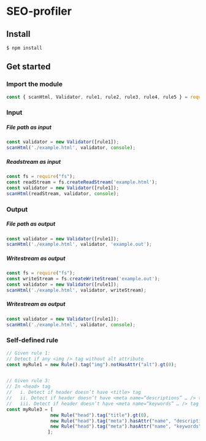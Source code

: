 # SEO-profiler
## Install
``` shell
$ npm install
```

## Get started
### Import the module
```javascript
const { scanHtml, Validator, rule1, rule2, rule3, rule4, rule5 } = require("./SEO-profiler.js");
```


### Input
##### File path as input
```javascript
const validator = new Validator([rule1]);
scanHtml('./example.html', validator, console);
```

##### Readstream as input
```javascript
const fs = require("fs");
const readStream = fs.createReadStream('example.html');
const validator = new Validator([rule1]);
scanHtml(readStream, validator, console);
```

### Output
##### File path as output
```javascript
const validator = new Validator([rule1]);
scanHtml('./example.html', validator, 'example.out');
```

##### Writestream as output
```javascript
const fs = require("fs");
const writeStream = fs.createWriteStream('example.out');
const validator = new Validator([rule1]);
scanHtml('./example.html', validator, writeStream);
```

##### Writestream as output
```javascript
const validator = new Validator([rule1]);
scanHtml('./example.html', validator, console);
```

### Self-defined rule
``` javascript
// Given rule 1:
// Detect if any <img /> tag without alt attribute
const myRule1 = new Rule().tag("img").notHasAttr("alt").gt(0);


// Given rule 3:
// In <head> tag
//   i. Detect if header doesn’t have <title> tag
//   ii. Detect if header doesn’t have <meta name=“descriptions” … /> tag
//   iii. Detect if header doesn’t have <meta name=“keywords” … /> tag
const myRule3 = [
                new Rule("head").tag("title").gt(0),
                new Rule("head").tag("meta").hasAttr("name", "description").gt(0),
                new Rule("head").tag("meta").hasAttr("name", "keywords").gt(0),
               ];

```

